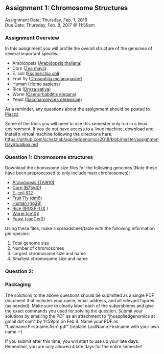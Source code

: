 ## Assignment 1: Chromosome Structures
Assignment Date: Thursday, Feb. 1, 2018 <br>
Due Date: Thursday, Feb. 8, 2017 @ 11:59pm <br>

### Assignment Overview

In this assignment you will profile the overall structure of the genomes of several important species: 
- Arabidopsis ([Arabidopsis thaliana](https://en.wikipedia.org/wiki/Arabidopsis_thaliana))
- Corn ([Zea mays](https://en.wikipedia.org/wiki/Maize))
- E. coli ([Escherichia coli](https://en.wikipedia.org/wiki/Escherichia_coli)
- Fruit fly ([Drosophila melanogaster](https://en.wikipedia.org/wiki/Drosophila_melanogaster))
- Human ([Homo sapiens](https://en.wikipedia.org/wiki/Homo_sapiens))
- Rice ([Oryza sativa](https://en.wikipedia.org/wiki/Rice))
- Worm ([Caenorhabditis elegans](https://en.wikipedia.org/wiki/Caenorhabditis_elegans))
- Yeast ([Saccharomyces cerevisiae](https://en.wikipedia.org/wiki/Saccharomyces_cerevisiae))


As a reminder, any questions about the assignment should be posted to [Piazza](https://piazza.com/jhu/spring2017/600649/home)

Some of the tools you will need to use this semester only run in a linux environment. If you do not have access to a linux machine, download and install a virtual machine following the directions here: https://github.com/schatzlab/appliedgenomics2018/blob/master/assignments/virtualbox.md


### Question 1: Chromosome structures

Download the chomosome size files for the following genomes (Note these have been preprocessed to only include main chromosomes):

- [Arabidopsis (TAIR10)](http://schatz-lab.org/appliedgenomics2018/assignments/assignment1/TAIR10.chrom.sizes)
- [Corn (B73v4)](http://schatz-lab.org/appliedgenomics2018/assignments/assignment1/zm4.chrom.sizes))
- [E. coli K12](http://schatz-lab.org/appliedgenomics2018/assignments/assignment1/ecoli.chrom.sizes)
- [Fruit Fly (dm6)](http://schatz-lab.org/appliedgenomics2018/assignments/assignment1/dm6.chrom.sizes)
- [Human (hg38)](http://schatz-lab.org/appliedgenomics2018/assignments/assignment1/hg38.chrom.sizes) 
- [Rice (IRGSP-1.0)](http://schatz-lab.org/appliedgenomics2018/assignments/assignment1/rice.chrom.sizes) )
- [Worm (ce10)](http://schatz-lab.org/appliedgenomics2018/assignments/assignment1/ce10.chrom.sizes)) 
- [Yeast (sacCer3)](http://schatz-lab.org/appliedgenomics2018/assignments/assignment1/yeast.chrom.sizes)

Using these files, make a spreadsheet/table with the following information per species:

1. Total genome size
2. Number of chromosomes
3. Largest chromosome size and name
4. Smallest chromosome size and name


### Question 2: 



### Packaging

The solutions to the above questions should be submitted as a single PDF document that includes your name, email address, and 
all relevant figures (as needed). Make sure to clearly label each of the subproblems and give the exact commands you used for 
solving the question. Submit your solutions by emailing the PDF as an attachment to "jhuappliedgenomics at gmail dot com" 
by 11:59pm on Feb 8. Name your PDF as "Lastname.Firstname.Asn1.pdf" (replace LastName.Firstname with your own name :-). 

If you submit after this time, you will start to use up your late days. Remember, you are only allowed 4 late days for the entire semester!



